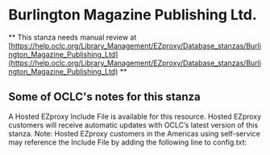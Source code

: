 # Burlington Magazine Publishing Ltd.
** This stanza needs manual review at [https://help.oclc.org/Library_Management/EZproxy/Database_stanzas/Burlington_Magazine_Publishing_Ltd](https://help.oclc.org/Library_Management/EZproxy/Database_stanzas/Burlington_Magazine_Publishing_Ltd) **

## Some of OCLC's notes for this stanza

A Hosted EZproxy Include File is available for this resource. Hosted EZproxy customers will receive automatic updates with OCLC&rsquo;s latest version of this stanza. Note: Hosted EZproxy customers in the Americas using self-service may reference the Include File by adding the following line to config.txt:

&nbsp;

&nbsp;
